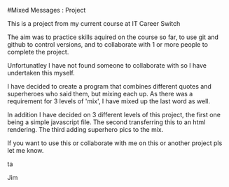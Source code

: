 #Mixed Messages : Project

This is a project from my current course at IT Career Switch

The aim was to practice skills aquired on the course so far, to use git and github to control versions, and to collaborate with 1 or more people to complete the project.

Unfortunatley I have not found someone to collaborate with so I have undertaken this myself.

I have decided to create a program that combines different quotes and superheroes who said them, but mixing each up.
As there was a requirement for 3 levels of 'mix', I have mixed up the last word as well.

In addition I have decided on 3 different levels of this project, the first one being a simple javascript file. 
The second transferring this to an html rendering.
The third adding superhero pics to the mix. 

If you want to use this or collaborate with me on this or another project pls let me know.

ta

Jim
